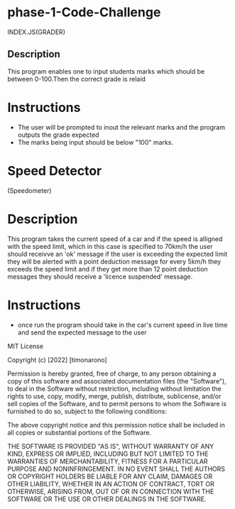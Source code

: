 # phase-1-Code-Challenge
INDEX.JS(GRADER)

## Description
This program enables one to input students marks which should be between 0-100.Then the correct grade is relaid
  
# Instructions
- The user will be prompted to inout the relevant marks and the program outputs the grade expected 
- The marks being input should be below "100" marks. 




# Speed Detector 
(Speedometer)

# Description 
This program takes the current speed of a car and if the speed is alligned with the speed limit, which in this case is specified to 70km/h the user should receivve an 'ok' message if the user is exceeding the expected limit they will be alerted with a point deduction message for every 5km/h they exceeds the speed limit and if they get more than 12 point deduction messages they should receive a 'licence suspended' message.

# Instructions 
- once run the program should take in the car's current speed in live time and send the expected message to the user 
































MIT License

Copyright (c) [2022] [timonarono]

Permission is hereby granted, free of charge, to any person obtaining a copy
of this software and associated documentation files (the "Software"), to deal
in the Software without restriction, including without limitation the rights
to use, copy, modify, merge, publish, distribute, sublicense, and/or sell
copies of the Software, and to permit persons to whom the Software is
furnished to do so, subject to the following conditions:

The above copyright notice and this permission notice shall be included in all
copies or substantial portions of the Software.

THE SOFTWARE IS PROVIDED "AS IS", WITHOUT WARRANTY OF ANY KIND, EXPRESS OR
IMPLIED, INCLUDING BUT NOT LIMITED TO THE WARRANTIES OF MERCHANTABILITY,
FITNESS FOR A PARTICULAR PURPOSE AND NONINFRINGEMENT. IN NO EVENT SHALL THE
AUTHORS OR COPYRIGHT HOLDERS BE LIABLE FOR ANY CLAIM, DAMAGES OR OTHER
LIABILITY, WHETHER IN AN ACTION OF CONTRACT, TORT OR OTHERWISE, ARISING FROM,
OUT OF OR IN CONNECTION WITH THE SOFTWARE OR THE USE OR OTHER DEALINGS IN THE
SOFTWARE.